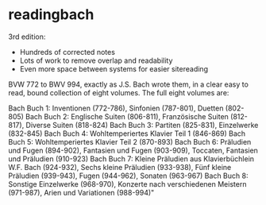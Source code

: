 # readingbach
3rd edition:  
* Hundreds of corrected notes
* Lots of work to remove overlap and readability
* Even more space between systems for easier sitereading  

BVW 772 to BWV 994, exactly as J.S. Bach wrote them, in a clear easy to read, bound collection of eight volumes.  The full eight volumes are:

Bach Buch 1: Inventionen (772-786), Sinfonien (787-801), Duetten (802-805)
Bach Buch 2: Englische Suiten (806-811), Französische Suiten (812-817), Diverse Suiten (818-824)
Bach Buch 3: Partiten (825-831), Einzelwerke (832-845)
Bach Buch 4: Wohltemperiertes Klavier Teil 1 (846-869)
Bach Buch 5: Wohltemperiertes Klavier Teil 2 (870-893)
Bach Buch 6: Präludien und Fugen (894-902), Fantasien und Fugen (903-909), Toccaten, Fantasien und Präludien (910-923)
Bach Buch 7: Kleine Präludien aus Klavierbüchlein W.F. Bach (924-932), Sechs kleine Präludien (933-938), Fünf kleine Präludien (939-943), Fugen (944-962), Sonaten (963-967)
Bach Buch 8: Sonstige Einzelwerke (968-970), Konzerte nach verschiedenen Meistern (971-987), Arien und Variationen (988-994)"				
